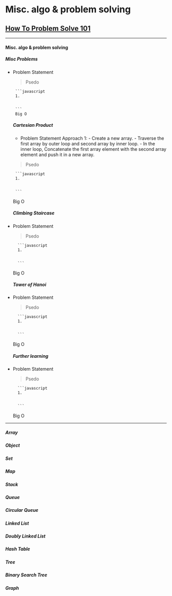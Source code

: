 # Misc. algo & problem solving
## [How To Problem Solve 101](https://www.freecodecamp.org/news/how-to-solve-coding-problems/)

   ---

 #### Misc. algo & problem solving
   
   ##### Misc Problems
   
 - Problem Statement
    
    
    > Psedo
    
        ```javascript
        1.
        
        
        ```
        Big O

   ##### Cartesian Product
      - Problem Statement
          Approach 1:
            - Create a new array.
            - Traverse the first array by outer loop and second array by inner loop.
            - In the inner loop, Concatenate the first array element with the second array element and push it in a new array.
    > Psedo
    
        ```javascript
        1.
        
        
        ```
   Big O


   ##### Climbing Staircase
- Problem Statement
    
    
    > Psedo
    
        ```javascript
        1.
        
        
        ```
   Big O


   ##### Tower of Hanoi
- Problem Statement
    
    
    > Psedo
    
        ```javascript
        1.
        
        
        ```
   Big O


   ##### Further learning
- Problem Statement
    
    
    > Psedo
    
        ```javascript
        1.
        
        
        ```
   Big O

---

   ##### Array

   ##### Object

   ##### Set

   ##### Map

   ##### Stack

   ##### Queue

   ##### Circular Queue

   ##### Linked List

   ##### Doubly Linked List

   ##### Hash Table

   ##### Tree

   ##### Binary Search Tree

   ##### Graph
